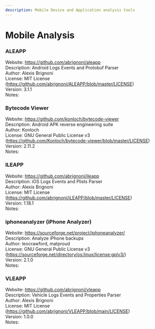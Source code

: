 ```yaml
---  
description: Mobile Device and Application analysis tools  
---  
```

  
# Mobile Analysis  
  
### ALEAPP  
Website: https://github.com/abrignoni/aleapp  
Description: Android Logs Events and Protobuf Parser  
Author: Alexis Brignoni  
License: MIT License (https://github.com/abrignoni/ALEAPP/blob/master/LICENSE)  
Version: 3.1.1  
Notes:   
  
### Bytecode Viewer  
Website: https://github.com/konloch/bytecode-viewer  
Description: Android APK reverse engineering suite  
Author: Konloch  
License: GNU General Public License v3 (https://github.com/Konloch/bytecode-viewer/blob/master/LICENSE)  
Version: 2.11.2  
Notes:   
  
### ILEAPP  
Website: https://github.com/abrignoni/ileapp  
Description: iOS Logs Events and Plists Parser  
Author: Alexis Brignoni  
License: MIT License (https://github.com/abrignoni/iLEAPP/blob/master/LICENSE)  
Version: 1.18.1  
Notes:   
  
### iphoneanalyzer (iPhone Analyzer)  
Website: https://sourceforge.net/project/iphoneanalyzer/  
Description: Analyze iPhone backups  
Author: leocrawford, matproud  
License: GNU General Public License v3 (https://sourceforge.net/directory/os:linux/license:gplv3/)  
Version: 2.1.0  
Notes:   
  
### VLEAPP  
Website: https://github.com/abrignoni/vleapp  
Description: Vehicle Logs Events and Properties Parser  
Author: Alexis Brignoni  
License: MIT License (https://github.com/abrignoni/VLEAPP/blob/main/LICENSE)  
Version: 1.0.0  
Notes:   

